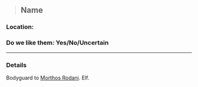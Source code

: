 >## Name

### Location:

### Do we like them: Yes/No/Uncertain

***

### Details

Bodyguard to [Morthos Rodani](Morthos%20Rodani.md). Elf.
